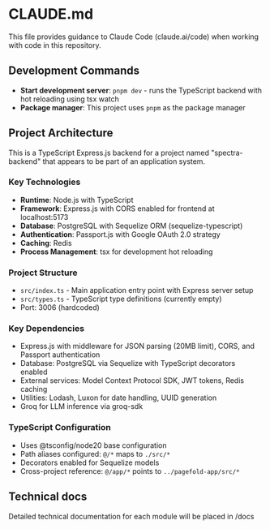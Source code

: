 # CLAUDE.md

This file provides guidance to Claude Code (claude.ai/code) when working with code in this repository.

## Development Commands

- **Start development server**: `pnpm dev` - runs the TypeScript backend with hot reloading using tsx watch
- **Package manager**: This project uses `pnpm` as the package manager

## Project Architecture

This is a TypeScript Express.js backend for a project named "spectra-backend" that appears to be part of an application system.

### Key Technologies
- **Runtime**: Node.js with TypeScript
- **Framework**: Express.js with CORS enabled for frontend at localhost:5173
- **Database**: PostgreSQL with Sequelize ORM (sequelize-typescript)
- **Authentication**: Passport.js with Google OAuth 2.0 strategy
- **Caching**: Redis
- **Process Management**: tsx for development hot reloading

### Project Structure
- `src/index.ts` - Main application entry point with Express server setup
- `src/types.ts` - TypeScript type definitions (currently empty)
- Port: 3006 (hardcoded)

### Key Dependencies
- Express.js with middleware for JSON parsing (20MB limit), CORS, and Passport authentication
- Database: PostgreSQL via Sequelize with TypeScript decorators enabled
- External services: Model Context Protocol SDK, JWT tokens, Redis caching
- Utilities: Lodash, Luxon for date handling, UUID generation
- Groq for LLM inference via groq-sdk

### TypeScript Configuration
- Uses @tsconfig/node20 base configuration
- Path aliases configured: `@/*` maps to `./src/*`
- Decorators enabled for Sequelize models
- Cross-project reference: `@/app/*` points to `../pagefold-app/src/*`


## Technical docs
Detailed technical documentation for each module will be placed in /docs